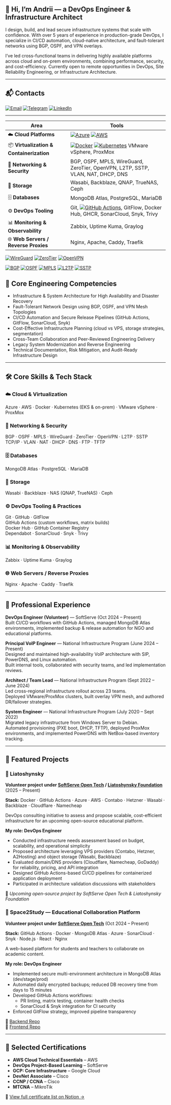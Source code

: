 ## 👋 Hi, I’m Andrii — a DevOps Engineer & Infrastructure Architect

I design, build, and lead secure infrastructure systems that scale with confidence.
With over 5 years of experience in production-grade DevOps, I specialize in CI/CD automation, cloud-native architecture, and fault-tolerant networks using BGP, OSPF, and VPN overlays.

I’ve led cross-functional teams in delivering highly available platforms across cloud and on-prem environments, combining performance, security, and cost-efficiency.
Currently open to remote opportunities in DevOps, Site Reliability Engineering, or Infrastructure Architecture.

---
## 📬 Contacts

[![Email](https://img.shields.io/badge/Proton%20Mail-6D4AFF?logo=protonmail&logoColor=fff)](mailto:qwqw-333@proton.me)
[![Telegram](https://img.shields.io/badge/Telegram-2CA5E0?logo=telegram&logoColor=white)](https://t.me/konoval_andrii)
[![LinkedIn](https://custom-icon-badges.demolab.com/badge/LinkedIn-0A66C2?logo=linkedin-white&logoColor=fff)](https://linkedin.com/in/konoval-andrii)

---
| Area | Tools |
|------|-------|
| ☁️ **Cloud Platforms** | [![Azure](https://img.shields.io/badge/Azure-0089D6?logo=microsoftazure&logoColor=white)](https://azure.microsoft.com) [![AWS](https://img.shields.io/badge/AWS-FF9900?logo=amazonaws&logoColor=white)](https://aws.amazon.com) |
| 📦 **Virtualization & Containerization** | [![Docker](https://img.shields.io/badge/Docker-2496ED?logo=docker&logoColor=white)](https://www.docker.com) [![Kubernetes](https://img.shields.io/badge/Kubernetes-326CE5?logo=kubernetes&logoColor=white)](https://kubernetes.io) VMware vSphere, ProxMox |
| 🔐 **Networking & Security** | BGP, OSPF, MPLS, WireGuard, ZeroTier, OpenVPN, L2TP, SSTP, VLAN, NAT, DHCP, DNS |
| 💾 **Storage** | Wasabi, Backblaze, QNAP, TrueNAS, Ceph |
| 🗄️ **Databases** | MongoDB Atlas, PostgreSQL, MariaDB |
| ⚙️ **DevOps Tooling** | Git, [![GitHub Actions](https://img.shields.io/badge/GitHub_Actions-2088FF?logo=githubactions&logoColor=white)](https://github.com/features/actions), GitFlow, Docker Hub, GHCR, SonarCloud, Snyk, Trivy |
| 📊 **Monitoring & Observability** | Zabbix, Uptime Kuma, Graylog |
| 🌐 **Web Servers / Reverse Proxies** | Nginx, Apache, Caddy, Traefik |


[![WireGuard](https://img.shields.io/badge/WireGuard-88171A?logo=wireguard&logoColor=white)](https://www.wireguard.com)
[![ZeroTier](https://img.shields.io/badge/ZeroTier-FF7F00?logo=zerotier&logoColor=white)](https://www.zerotier.com)
[![OpenVPN](https://img.shields.io/badge/OpenVPN-EA7E20?logo=openvpn&logoColor=white)](https://openvpn.net)

[![BGP](https://img.shields.io/badge/BGP-005073?style=flat&logo=protocols&logoColor=white)](#)
[![OSPF](https://img.shields.io/badge/OSPF-004B87?style=flat&logo=protocols&logoColor=white)](#)
[![MPLS](https://img.shields.io/badge/MPLS-0A0A0A?style=flat&logo=protocols&logoColor=white)](#)
[![L2TP](https://img.shields.io/badge/L2TP-7B68EE?style=flat&logo=protocols&logoColor=white)](#)
[![SSTP](https://img.shields.io/badge/SSTP-556B2F?style=flat&logo=protocols&logoColor=white)](#)

## 🔧 Core Engineering Competencies

- Infrastructure & System Architecture for High Availability and Disaster Recovery  
- Fault-Tolerant Network Design using BGP, OSPF, and VPN Mesh Topologies  
- CI/CD Automation and Secure Release Pipelines (GitHub Actions, GitFlow, SonarCloud, Snyk)  
- Cost-Effective Infrastructure Planning (cloud vs VPS, storage strategies, segmentation)  
- Cross-Team Collaboration and Peer-Reviewed Engineering Delivery  
- Legacy System Modernization and Reverse Engineering  
- Technical Documentation, Risk Mitigation, and Audit-Ready Infrastructure Design

---
## 🛠️ Core Skills & Tech Stack

### ☁️ Cloud & Virtualization  
Azure · AWS · Docker · Kubernetes (EKS & on-prem) · VMware vSphere · ProxMox

### 🔐 Networking & Security  
BGP · OSPF · MPLS · WireGuard · ZeroTier · OpenVPN · L2TP · SSTP  
TCP/IP · VLAN · NAT · DHCP · DNS · FTP · TFTP

### 🗄️ Databases  
MongoDB Atlas · PostgreSQL · MariaDB

### 💾 Storage  
Wasabi · Backblaze · NAS (QNAP, TrueNAS) · Ceph

### ⚙️ DevOps Tooling & Practices  
Git · GitHub · GitFlow  
GitHub Actions (custom workflows, matrix builds)  
Docker Hub · GitHub Container Registry  
Dependabot · SonarCloud · Snyk · Trivy

### 📊 Monitoring & Observability  
Zabbix · Uptime Kuma · Graylog

### 🌐 Web Servers / Reverse Proxies  
Nginx · Apache · Caddy · Traefik

---
## 💼 Professional Experience

**DevOps Engineer (Volunteer)** — SoftServe (Oct 2024 – Present)  
Built CI/CD workflows with GitHub Actions, managed MongoDB Atlas environments, implemented backup & release automation for NGO and educational platforms.

**Principal VoIP Engineer** — National Infrastructure Program (June 2024 – Present)  
Designed and maintained high-availability VoIP architecture with SIP, PowerDNS, and Linux automation.  
Built internal tools, collaborated with security teams, and led implementation reviews.

**Architect / Team Lead** — National Infrastructure Program (Sept 2022 – June 2024)  
Led cross-regional infrastructure rollout across 23 teams.  
Deployed VMware/ProxMox clusters, built overlay VPN mesh, and authored DR/failover strategies.

**System Engineer** — National Infrastructure Program (July 2020 – Sept 2022)  
Migrated legacy infrastructure from Windows Server to Debian.  
Automated provisioning (PXE boot, DHCP, TFTP), deployed ProxMox environments, and implemented PowerDNS with NetBox-based inventory tracking.

---
## 🚀 Featured Projects

### 🔹 Liatoshynsky  
**Volunteer project under [SoftServe Open Tech](https://opentech.softserveinc.com/en) / [Liatoshynsky Foundation](https://www.ucmfnyc.com/liatoshynsky-foundation)** (2025 – Present)

**Stack:** Docker · GitHub Actions · Azure · AWS · Contabo · Hetzner · Wasabi · Backblaze · Cloudflare · Namecheap

DevOps consulting initiative to assess and propose scalable, cost-efficient infrastructure for an upcoming open-source educational platform.

**My role: DevOps Engineer**  
- Conducted infrastructure needs assessment based on budget, scalability, and operational simplicity  
- Proposed architecture leveraging VPS providers (Contabo, Hetzner, A2Hosting) and object storage (Wasabi, Backblaze)  
- Evaluated domain/DNS providers (Cloudflare, Namecheap, GoDaddy) for reliability, pricing, and API integration  
- Designed GitHub Actions-based CI/CD pipelines for containerized application deployment  
- Participated in architecture validation discussions with stakeholders

🔗 *Upcoming open-source project by SoftServe Open Tech & Liatoshynsky Foundation*

### 🔹 Space2Study — Educational Collaboration Platform
**Volunteer project under [SoftServe Open Tech](https://opentech.softserveinc.com/en)** (Oct 2024 – Present)

**Stack:** GitHub Actions · Docker · MongoDB Atlas · Azure · SonarCloud · Snyk · Node.js · React · Nginx

A web-based platform for students and teachers to collaborate on academic content.

**My role: DevOps Engineer**  
- Implemented secure multi-environment architecture in MongoDB Atlas (dev/stage/prod)  
- Automated daily encrypted backups; reduced DB recovery time from days to 15 minutes  
- Developed GitHub Actions workflows:
  - PR linting, matrix testing, container health checks  
  - SonarCloud & Snyk integration for CI security  
- Enforced GitFlow strategy, improved pipeline transparency

🔗 [Backend Repo](https://github.com/ita-social-projects/SpaceToStudy-BackEnd)  
🔗 [Frontend Repo](https://github.com/ita-social-projects/SpaceToStudy-Client)

---
## 📜 Selected Certifications

- **AWS Cloud Technical Essentials** – AWS  
- **DevOps Project-Based Learning** – SoftServe  
- **GCP: Core Infrastructure** – Google Cloud  
- **DevNet Associate** – Cisco  
- **CCNP / CCNA** – Cisco  
- **MTCNA** – MikroTik

📎 [View full certificate list on Notion →](https://www.notion.so/a-konoval/137596065b3f802ea174ff0ae190b281)
